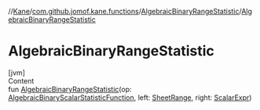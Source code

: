 //[Kane](../../index.md)/[com.github.jomof.kane.functions](../index.md)/[AlgebraicBinaryRangeStatistic](index.md)/[AlgebraicBinaryRangeStatistic](-algebraic-binary-range-statistic.md)



# AlgebraicBinaryRangeStatistic  
[jvm]  
Content  
fun [AlgebraicBinaryRangeStatistic](-algebraic-binary-range-statistic.md)(op: [AlgebraicBinaryScalarStatisticFunction](../-algebraic-binary-scalar-statistic-function/index.md), left: [SheetRange](../../com.github.jomof.kane.sheet/-sheet-range/index.md), right: [ScalarExpr](../../com.github.jomof.kane/-scalar-expr/index.md))  



